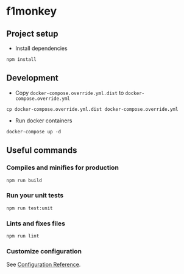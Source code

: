 # f1monkey

## Project setup
* Install dependencies
```
npm install
```
## Development
* Copy `docker-compose.override.yml.dist` to `docker-compose.override.yml`
```
cp docker-compose.override.yml.dist docker-compose.override.yml
```
* Run docker containers
```
docker-compose up -d

```
## Useful commands
### Compiles and minifies for production
```
npm run build
```

### Run your unit tests
```
npm run test:unit
```

### Lints and fixes files
```
npm run lint
```

### Customize configuration
See [Configuration Reference](https://cli.vuejs.org/config/).
